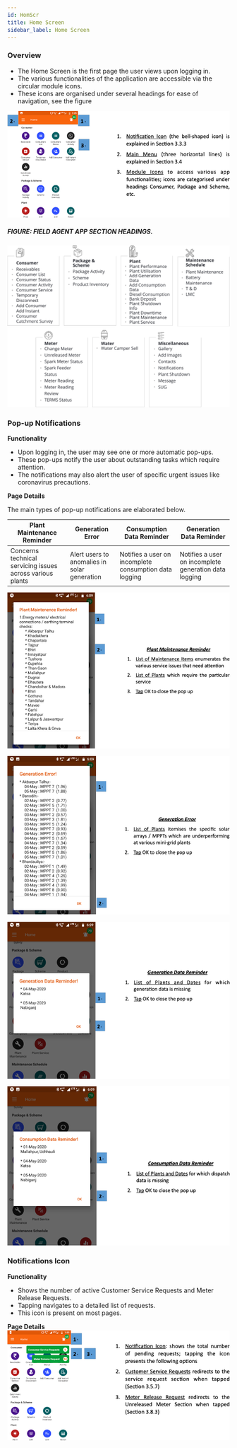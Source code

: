 ```yaml
---
id: HomScr
title: Home Screen
sidebar_label: Home Screen
---
```


### Overview
* The Home Screen is the first page the user views upon logging in.
* The various functionalities of the application are accessible via the circular module icons.
* These icons are organised under several headings for ease of navigation, see the figure

![Home Screen](./assets/3.4_HomScreen.png) 

##### FIGURE: FIELD AGENT APP SECTION HEADINGS.
![FIELD AGENT APP SECTION HEADINGS](./assets/3.5_AppSecHeadings.svg)

### Pop-up Notifications
**Functionality**
* Upon logging in, the user may see one or more automatic pop-ups.
* These pop-ups notify the user about outstanding tasks which require attention.
* The notifications may also alert the user of specific urgent issues like coronavirus precautions.

**Page Details** 

The main types of pop-up notifications are elaborated below.

| Plant Maintenance Reminder|Generation Error| Consumption Data Reminder| Generation Data Reminder|
|--|--|--|--|
|Concerns technical servicing issues across various plants| Alert users to anomalies in solar generation| Notifies a user on incomplete consumption data logging| Notifies a user on incomplete generation data logging|

![Plant Maintenance Reminder](./assets/3.6_PlantMaintenanceRemind.png)

![Generation Error](./assets/3.7_GenError.png) 

![Generation Data Reminder](./assets/3.8_GenDataRemind.png) 

![Consumption Data Reminder](./assets/3.9_ConsDataReminder.png) 

### Notifications Icon
**Functionality**
* Shows the number of active Customer Service Requests and Meter Release Requests.
* Tapping navigates to a detailed list of requests.
* This icon is present on most pages.

**Page Details**
![Page Details](./assets/3.10_PageDetails.png)

